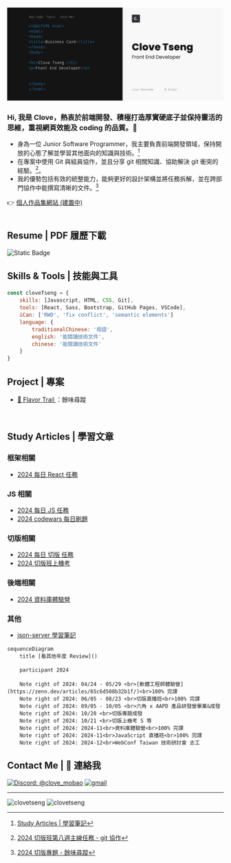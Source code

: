 
<p align="center">
 <img src="image/Business Card.png">
</p>


### Hi, 我是 Clove，熱衷於前端開發、積極打造厚實硬底子並保持靈活的思維，重視網頁效能及 coding 的品質。👋 <br/>

* 身為一位 Junior Software Programmer，我主要負責前端開發領域，保持開放的心態了解並學習其他面向的知識與技術。[^1]
* 在專案中使用 Git 與組員協作，並且分享 git 相關知識、協助解決 git 衝突的經驗。[^2]。
* 我的優勢包括有效的統整能力，能夠更好的設計架構並將任務拆解，並在跨部門協作中能撰寫清晰的文件。[^3]

[^1]: [Study Articles | 學習筆記](#study-articles--學習文章)
[^2]: [2024 切版班第八週主線任務 - git 協作](https://zenn.dev/chloetseng/articles/week8-main-mission)
[^3]: [2024 切版專題 - 餘味尋蹤]()

👉 <a href="#"> 個人作品集網站 (建置中) </a> <br/>
<br>

## Resume | PDF 履歷下載

<img alt="Static Badge" src="https://img.shields.io/badge/DOWNLOAD-8A2BE2">

<br/>


## Skills & Tools | 技能與工具

```javascript
const cloveTseng = {
    skills: [Javascript, HTML, CSS, Git],
    tools: [React, Sass, Bootstrap, GitHub Pages, VSCode],
    iCan: ['RWD', 'fix conflict', 'semantic elements'] 
    language: {
        traditionalChinese: '母語',
        english: '能閱讀技術文件',
        chinese: '能閱讀技術文件'
    }
}

```

## Project | 專案

* <a href="https://ariel0508.github.io/FlavorTrail/index.html">🌱 Flavor Trail </a>：餘味尋蹤

<br>

## Study Articles | 學習文章

### 框架相關
* [2024 每日 React 任務](https://zenn.dev/chloetseng/articles/2024-react-dailymission)
### JS 相關
* [2024 每日 JS 任務](https://zenn.dev/chloetseng/articles/2024-js-dailymiss)
* [2024 codewars 每日刷題](https://zenn.dev/chloetseng/articles/69c83edc65283e)
### 切版相關
* [2024 每日 切版 任務](https://zenn.dev/chloetseng/articles/2024-layout-course-dailymission)
* [2024 切版班上機考](https://zenn.dev/chloetseng/articles/fe884fb860290b)
### 後端相關
* [2024 資料庫體驗營](https://zenn.dev/chloetseng/articles/2024-sql-experience-camp)
### 其他
* [json-server 學習筆記]()

```mermaid
sequenceDiagram
    title [看其他年度 Review]()

    participant 2024

    Note right of 2024: 04/24 - 05/29 <br>[軟體工程師體驗營](https://zenn.dev/articles/65c6d508b32b1f/)<br>100% 完課
    Note right of 2024: 06/05 - 08/23 <br>切版直播班<br>100% 完課
    Note right of 2024: 09/05 - 10/05 <br>六角 x AAPD 產品研發營畢業&成發
    Note right of 2024: 10/20 <br>切版專題成發
    Note right of 2024: 10/21 <br>切版上機考 S 等
    Note right of 2024: 2024-11<br>資料庫體驗營<br>100% 完課
    Note right of 2024: 2024-11<br>JavaScript 直播班<br>100% 完課
    Note right of 2024: 2024-12<br>WebConf Taiwan 技術研討會 志工
```

## Contact Me | 💬 連絡我

<a href="discordapp.com/users/1218426159423819809"><img src="https://img.shields.io/badge/%40clove_mobao-Discord-8A2BE2" alt="Discord: @clove_mobao"></a>
<a href="mailto:dolcetseng@gmail.com"><img src="https://img.shields.io/badge/Gmail-D14836?style=for-the-badge&logo=gmail&logoColor=white" alt="gmail" ></a>

---
<img align="top" src="https://github-readme-stats.vercel.app/api?username=clovetseng&show_icons=true&theme=dark&title_color=d1d5ea&text_color=fcfcfc&border=true&locale=en" alt="clovetseng" /> <img align="top" src="https://github-readme-stats.vercel.app/api/top-langs?username=clovetseng&show_icons=true&locale=en&layout=compact&theme=dark" alt="clovetseng" />

<!--
**CloveTseng064/CloveTseng064** is a ✨ _special_ ✨ repository because its `README.md` (this file) appears on your GitHub profile.

Here are some ideas to get you started:

- 🔭 I’m currently working on ...
- 🌱 I’m currently learning ...
- 👯 I’m looking to collaborate on ...
- 🤔 I’m looking for help with ...
- 💬 Ask me about ...
- 📫 How to reach me: ...
- 😄 Pronouns: ...
- ⚡ Fun fact: ...
-->
